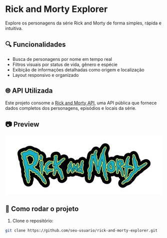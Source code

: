 # Rick and Morty Explorer

Explore os personagens da série Rick and Morty de forma simples, rápida e intuitiva.

## 🔍 Funcionalidades

- Busca de personagens por nome em tempo real
- Filtros visuais por status de vida, gênero e espécie
- Exibição de informações detalhadas como origem e localização
- Layout responsivo e organizado

## 🌐 API Utilizada

Este projeto consome a [Rick and Morty API](https://rickandmortyapi.com/), uma API pública que fornece dados completos dos personagens, episódios e locais da série.

## 📷 Preview

![Rick and Morty Explorer](./src/assets/logo.png)

## 🚀 Como rodar o projeto

1. Clone o repositório:
```bash
git clone https://github.com/seu-usuario/rick-and-morty-explorer.git
